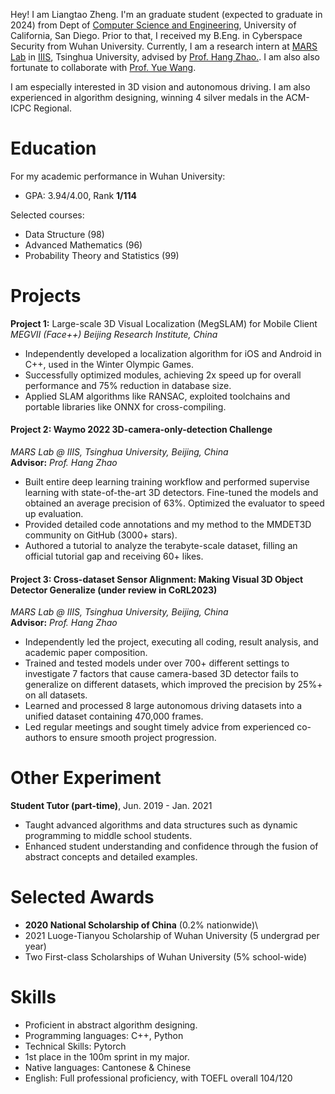 Hey! I am Liangtao Zheng. I'm an graduate student (expected to graduate in 2024) from Dept of [Computer Science and Engineering](https://cse.ucsd.edu/), University of California, San Diego. Prior to that, I received my B.Eng. in Cyberspace Security from Wuhan University. Currently, I am a research intern at [MARS Lab](http://group.iiis.tsinghua.edu.cn/~marslab/#/) in [IIIS](https://iiis.tsinghua.edu.cn/en/), Tsinghua University, advised by [Prof. Hang Zhao.](https://hangzhaomit.github.io/). I am also also fortunate to collaborate with [Prof. Yue Wang](https://yuewang.xyz/). 

I am especially interested in 3D vision and autonomous driving. I am also experienced in algorithm designing, winning 4 silver medals in the ACM-ICPC Regional.

# Education

For my academic performance in Wuhan University:
- GPA: 3.94/4.00, Rank **1/114**

Selected courses:
- Data Structure (98)
- Advanced Mathematics (96)
-	Probability Theory and Statistics (99)	


# Projects

**Project 1:** Large-scale 3D Visual Localization (MegSLAM) for Mobile Client
*MEGVII (Face++) Beijing Research Institute, China*
- Independently developed a localization algorithm for iOS and Android in C++, used in the Winter Olympic Games.
- Successfully optimized modules, achieving 2x speed up for overall performance and 75% reduction in database size.
- Applied SLAM algorithms like RANSAC, exploited toolchains and portable libraries like ONNX for cross-compiling.

#### Project 2: Waymo 2022 3D-camera-only-detection Challenge
*MARS Lab @ IIIS, Tsinghua University, Beijing, China*\
**Advisor:** *Prof. Hang Zhao*
- Built entire deep learning training workflow and performed supervise learning with state-of-the-art 3D detectors. Fine-tuned the models and obtained an average precision of 63%. Optimized the evaluator to speed up evaluation.
- Provided detailed code annotations and my method to the MMDET3D community on GitHub (3000+ stars).
- Authored a tutorial to analyze the terabyte-scale dataset, filling an official tutorial gap and receiving 60+ likes.

#### Project 3: Cross-dataset Sensor Alignment: Making Visual 3D Object Detector Generalize (under review in CoRL2023)
*MARS Lab @ IIIS, Tsinghua University, Beijing, China*\
**Advisor:** *Prof. Hang Zhao*
- Independently led the project, executing all coding, result analysis, and academic paper composition.
- Trained and tested models under over 700+ different settings to investigate 7 factors that cause camera-based 3D detector fails to generalize on different datasets, which improved the precision by 25%+ on all datasets.
- Learned and processed 8 large autonomous driving datasets into a unified dataset containing 470,000 frames.
- Led regular meetings and sought timely advice from experienced co-authors to ensure smooth project progression.


# Other Experiment
**Student Tutor (part-time)**, Jun. 2019 - Jan. 2021
- Taught advanced algorithms and data structures such as dynamic programming to middle school students.
- Enhanced student understanding and confidence through the fusion of abstract concepts and detailed examples.


# Selected Awards

- **2020 National Scholarship of China** (0.2% nationwide)\
- 2021 Luoge-Tianyou Scholarship of Wuhan University (5 undergrad per year)
- Two First-class Scholarships of Wuhan University (5% school-wide)

# Skills
- Proficient in abstract algorithm designing.
- Programming languages: C++, Python
- Technical Skills: Pytorch
- 1st place in the 100m sprint in my major.
- Native languages: Cantonese & Chinese
- English: Full professional proficiency, with TOEFL overall 104/120